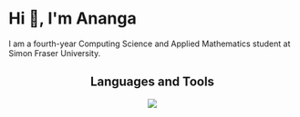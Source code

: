 # Hi 👋, I'm Ananga

I am a fourth-year Computing Science and Applied Mathematics student at Simon Fraser University.


<h2 align="center"> Languages and Tools</h2>
<p align="center">
  <a href="https://skillicons.dev">
    <img src="https://skillicons.dev/icons?i=java,c,cpp,python,r,html,css,javascript,typescript,react,nextjs,tailwind,bootstrap,nodejs,expressjs,postgres,aws,docker,d3,pytorch,sklearn,&theme=dark&perline=11" />
  </a>
</p>
